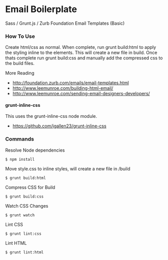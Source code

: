 # Email Boilerplate

Sass / Grunt.js / Zurb Foundation Email Templates (Basic)

### How To Use
Create html/css as normal. When complete, run grunt build:html to apply the styling inline to the elements. This will create a new file in build. Once thats complete run grunt build:css and manually add the compressed css to the build files.

More Reading
- http://foundation.zurb.com/emails/email-templates.html
- http://www.leemunroe.com/building-html-email/
- http://www.leemunroe.com/sending-email-designers-developers/

#### grunt-inline-css
This uses the grunt-inline-css node module.
- https://github.com/jgallen23/grunt-inline-css

### Commands
Resolve Node dependencies
```
$ npm install

```

Move style.css to inline styles, will create a new file in /build
```
$ grunt build:html

```

Compress CSS for Build
```
$ grunt build:css

```

Watch CSS Changes
```
$ grunt watch

```

Lint CSS
```
$ grunt lint:css

```

Lint HTML
```
$ grunt lint:html

```
